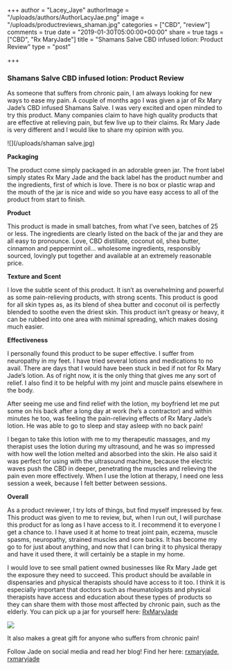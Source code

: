 +++
author = "Lacey_Jaye"
authorImage = "/uploads/authors/AuthorLacyJae.png"
image = "/uploads/productreviews_shaman.jpg"
categories = ["CBD", "review"]
comments = true
date = "2019-01-30T05:00:00+00:00"
share = true
tags = ["CBD", "Rx MaryJade"]
title = "Shamans Salve CBD infused lotion: Product Review"
type = "post"

+++
### Shamans Salve CBD infused lotion: Product Review

As someone that suffers from chronic pain, I am always looking for new ways to ease my pain. A couple of months ago I was given a jar of Rx Mary Jade’s CBD infused Shamans Salve. I was very excited and open minded to try this product. Many companies claim to have high quality products that are effective at relieving pain, but few live up to their claims. Rx Mary Jade is very different and I would like to share my opinion with you.

![](/uploads/shaman salve.jpg)

**Packaging**

The product come simply packaged in an adorable green jar. The front label simply states Rx Mary Jade and the back label has the product number and the ingredients, first of which is love. There is no box or plastic wrap and the mouth of the jar is nice and wide so you have easy access to all of the product from start to finish.

**Product**

This product is made in small batches, from what I’ve seen, batches of 25 or less. The ingredients are clearly listed on the back of the jar and they are all easy to pronounce. Love, CBD distillate, coconut oil, shea butter, cinnamon and peppermint oil... wholesome ingredients, responsibly sourced, lovingly put together and available at an extremely reasonable price.

**Texture and Scent**

I love the subtle scent of this product. It isn’t as overwhelming and powerful as some pain-relieving products, with strong scents. This product is good for all skin types as, as its blend of shea butter and coconut oil is perfectly blended to soothe even the driest skin. This product isn’t greasy or heavy, it can be rubbed into one area with minimal spreading, which makes dosing much easier.

**Effectiveness**

I personally found this product to be super effective. I suffer from neuropathy in my feet. I have tried several lotions and medications to no avail. There are days that I would have been stuck in bed if not for Rx Mary Jade’s lotion. As of right now, it is the only thing that gives me any sort of relief. I also find it to be helpful with my joint and muscle pains elsewhere in the body.

After seeing me use and find relief with the lotion, my boyfriend let me put some on his back after a long day at work (he’s a contractor) and within minutes he too, was feeling the pain-relieving effects of Rx Mary Jade’s lotion. He was able to go to sleep and stay asleep with no back pain!

I began to take this lotion with me to my therapeutic massages, and my therapist uses the lotion during my ultrasound, and he was so impressed with how well the lotion melted and absorbed into the skin. He also said it was perfect for using with the ultrasound machine, because the electric waves push the CBD in deeper, penetrating the muscles and relieving the pain even more effectively. When I use the lotion at therapy, I need one less session a week, because I felt better between sessions.

**Overall**

As a product reviewer, I try lots of things, but find myself impressed by few. This product was given to me to review, but, when I run out, I will purchase this product for as long as I have access to it. I recommend it to everyone I get a chance to. I have used it at home to treat joint pain, eczema, muscle spasms, neuropathy, strained muscles and sore backs. It has become my go to for just about anything, and now that I can bring it to physical therapy and have it used there, it will certainly be a staple in my home.

I would love to see small patient owned businesses like Rx Mary Jade get the exposure they need to succeed. This product should be available in dispensaries and physical therapists should have access to it too. I think it is especially important that doctors such as rheumatologists and physical therapists have access and education about these types of products so they can share them with those most affected by chronic pain, such as the elderly. You can pick up a jar for yourself here: [RxMaryJade](https://www.etsy.com/shop/RxMaryJade)

![](/uploads/IMG_0216.JPG)

It also makes a great gift for anyone who suffers from chronic pain!

  
Follow Jade on social media and read her blog! Find her here: [rxmaryjade, rxmaryjade](https://instagram.com/rxmaryjade?utm_source=ig_profile_share&igshid=q9wyhucrisi8)
